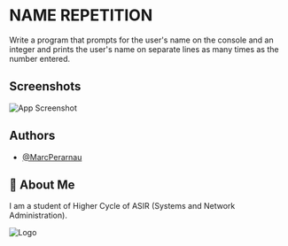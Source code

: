 
# NAME REPETITION
Write a program that prompts for the user's name on the console and an integer and prints the user's name on separate lines as many times as the number entered.

## Screenshots

![App Screenshot](https://github.com/MarcPerarnau/MV/assets/151735878/a30dd36f-962a-47f8-a4cf-31d2842bd27a)



## Authors

- [@MarcPerarnau](https://github.com/MarcPerarnau)


## 🚀 About Me
I am a student of Higher Cycle of ASIR (Systems and Network Administration).


![Logo](https://github.com/MarcPerarnau/MV/assets/151735878/dbd36d50-971f-4147-8b66-0c489954895e)

